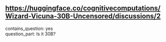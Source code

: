 ## https://huggingface.co/cognitivecomputations/Wizard-Vicuna-30B-Uncensored/discussions/2

contains_question: yes  
question_part: Is it 30B?